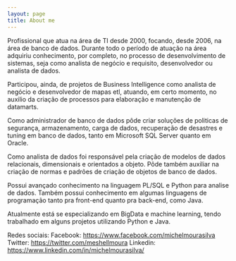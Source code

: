 ```yaml
---
layout: page
title: About me 
---
```


Profissional que atua na área de TI desde 2000, focando, desde 2006, na área de banco de dados.
Durante todo o período de atuação na área adquiriu conhecimento, por completo, no processo de desenvolvimento de sistemas, seja como analista de negócio e requisito, desenvolvedor ou analista de dados. 

Participou, ainda, de projetos de Business Intelligence como analista de negócio e desenvolvedor de mapas etl, atuando, em certo momento, no auxilio da criação de processos para elaboração e manutenção de datamarts.

Como administrador de banco de dados pôde criar soluções de politicas de segurança, armazenamento, carga de dados, recuperação de desastres e tuning em banco de dados, tanto em Microsoft SQL Server quanto em Oracle.

Como analista de dados foi responsável pela criação de modelos de dados relacionais, dimensionais e orientados a objeto. Pôde também auxiliar na criação de normas e padrões de criação de objetos de banco de dados.

Possui avançado conhecimento na linguagem PL/SQL e Python para analise de dados. Também possui conhecimento em algumas linguagens de programação tanto pra front-end quanto pra back-end, como Java.

Atualmente está se especializando em BigData e machine learning, tendo trabalhado em alguns projetos utilizando Python e Java.

Redes sociais:
  Facebook: https://www.facebook.com/michelmourasilva
  Twitter: https://twitter.com/meshellmoura
  Linkedin: https://www.linkedin.com/in/michelmourasilva/
